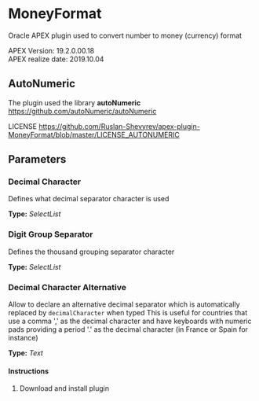 # MoneyFormat
Oracle APEX plugin used to convert number to money (currency) format

APEX Version: 		19.2.0.00.18\
APEX realize date: 	2019.10.04

## AutoNumeric

The plugin used the library **autoNumeric**
https://github.com/autoNumeric/autoNumeric

LICENSE https://github.com/Ruslan-Shevyrev/apex-plugin-MoneyFormat/blob/master/LICENSE_AUTONUMERIC

## Parameters

### Decimal Character
Defines what decimal separator character is used

**Type:** 		*SelectList*
		
### Digit Group Separator	
Defines the thousand grouping separator character

**Type:** 		*SelectList*

### Decimal Character Alternative
Allow to declare an alternative decimal separator which is automatically replaced by `decimalCharacter` when typed
This is useful for countries that use a comma ',' as the decimal character and have keyboards with numeric pads providing a period '.' as the decimal character (in France or Spain for instance)

**Type:** 		*Text*

#### Instructions
1.  Download and install plugin